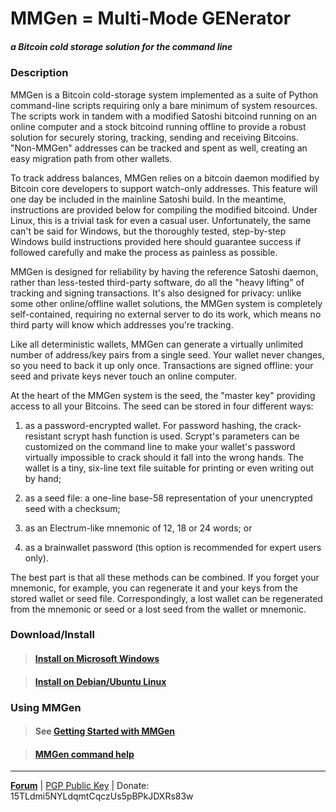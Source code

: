 MMGen = Multi-Mode GENerator
============================
##### a Bitcoin cold storage solution for the command line

### Description

MMGen is a Bitcoin cold-storage system implemented as a suite of Python
command-line scripts requiring only a bare minimum of system resources.  The
scripts work in tandem with a modified Satoshi bitcoind running on an online
computer and a stock bitcoind running offline to provide a robust solution for
securely storing, tracking, sending and receiving Bitcoins.  "Non-MMGen"
addresses can be tracked and spent as well, creating an easy migration path from
other wallets.

To track address balances, MMGen relies on a bitcoin daemon modified by
Bitcoin core developers to support watch-only addresses.  This feature
will one day be included in the mainline Satoshi build.  In the meantime,
instructions are provided below for compiling the modified bitcoind.  Under
Linux, this is a trivial task for even a casual user.  Unfortunately, the same
can't be said for Windows, but the thoroughly tested, step-by-step Windows build
instructions provided here should guarantee success if followed carefully and
make the process as painless as possible.

MMGen is designed for reliability by having the reference Satoshi daemon, rather
than less-tested third-party software, do all the "heavy lifting" of tracking
and signing transactions.  It's also designed for privacy: unlike some other
online/offline wallet solutions, the MMGen system is completely self-contained,
requiring no external server to do its work, which means no third party will
know which addresses you're tracking.

Like all deterministic wallets, MMGen can generate a virtually unlimited number
of address/key pairs from a single seed.  Your wallet never changes, so you need
to back it up only once.  Transactions are signed offline: your seed and private
keys never touch an online computer.

At the heart of the MMGen system is the seed, the "master key" providing access
to all your Bitcoins.  The seed can be stored in four different ways:

  1. as a password-encrypted wallet.  For password hashing, the crack-resistant
	 scrypt hash function is used.  Scrypt's parameters can be customized on the
	 command line to make your wallet's password virtually impossible to crack
	 should it fall into the wrong hands.  The wallet is a tiny, six-line text
	 file suitable for printing or even writing out by hand;

  2. as a seed file: a one-line base-58 representation of your unencrypted seed
     with a checksum;

  3. as an Electrum-like mnemonic of 12, 18 or 24 words; or

  4. as a brainwallet password (this option is recommended for expert users
     only).

The best part is that all these methods can be combined.  If you forget your
mnemonic, for example, you can regenerate it and your keys from the stored
wallet or seed file.  Correspondingly, a lost wallet can be regenerated from the
mnemonic or seed or a lost seed from the wallet or mnemonic.


### Download/Install

> #### [Install on Microsoft Windows][1]

> #### [Install on Debian/Ubuntu Linux][2]


### Using MMGen

> #### See [Getting Started with MMGen][3]

> #### [MMGen command help][6]

- - - - - - - - - - - - - - - - - - - - - - - - - - - - - - - - - - - - - - -

[**Forum**][4] |
[PGP Public Key][5] |
Donate: 15TLdmi5NYLdqmtCqczUs5pBPkJDXRs83w

[1]: https://github.com/mmgen/mmgen/wiki/Install-MMGen-on-Microsoft-Windows
[2]: https://github.com/mmgen/mmgen/wiki/Install-MMGen-on-Debian-or-Ubuntu-Linux
[3]: https://github.com/mmgen/mmgen/wiki/Getting-Started-with-MMGen
[4]: https://bitcointalk.org/index.php?topic=567069.0
[5]: https://github.com/mmgen/mmgen/wiki/MMGen-Signing-Key
[6]: https://github.com/mmgen/mmgen/wiki/Command-Help
